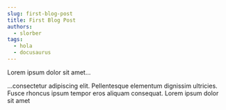 ```yaml
---
slug: first-blog-post
title: First Blog Post
authors:
  - slorber
tags:
  - hola
  - docusaurus
---
```


Lorem ipsum dolor sit amet...

<!-- truncate -->

...consectetur adipiscing elit. Pellentesque elementum dignissim ultricies. Fusce rhoncus ipsum tempor eros aliquam consequat. Lorem ipsum dolor sit amet
